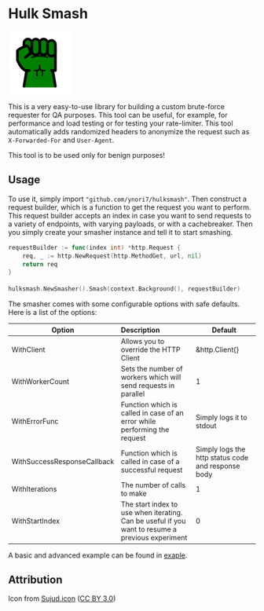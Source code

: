 # Hulk Smash

![HulkSmash Logo](hulksmash.png)

This is a very easy-to-use library for building a custom brute-force requester for QA purposes. This
tool can be useful, for example, for performance and load testing or for testing your rate-limiter. This tool
automatically adds randomized headers to anonymize the request such as `X-Forwarded-For` and `User-Agent`.

This tool is to be used only for benign purposes! 

## Usage
To use it, simply import `"github.com/ynori7/hulksmash"`. Then construct a request builder, which is a 
function to get the request you want to perform. This request builder accepts an index in case you want to 
send requests to a variety of endpoints, with varying payloads, or with a cachebreaker. Then you simply 
create your smasher instance and tell it to start smashing.

```go
requestBuilder := func(index int) *http.Request {
    req, _ := http.NewRequest(http.MethodGet, url, nil)
    return req
}

hulksmash.NewSmasher().Smash(context.Background(), requestBuilder)
```

The smasher comes with some configurable options with safe defaults. Here is a list of the options:

| Option        | Description           | Default  |
| ------------- |:-------------| -----|
| WithClient     | Allows you to override the HTTP Client | &http.Client{} |
| WithWorkerCount      | Sets the number of workers which will send requests in parallel      |   1 |
| WithErrorFunc | Function which is called in case of an error while performing the request      |    Simply logs it to stdout |
| WithSuccessResponseCallback | Function which is called in case of a successful request | Simply logs the http status code and response body |
| WithIterations | The number of calls to make | 1 |
| WithStartIndex | The start index to use when iterating. Can be useful if you want to resume a previous experiment | 0 |

A basic and advanced example can be found in [exaple](example).

## Attribution
Icon from [Sujud.icon](https://www.iconfinder.com/MUHrist) ([CC BY 3.0](https://creativecommons.org/licenses/by/3.0/))

